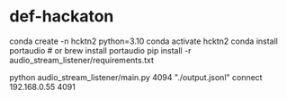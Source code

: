 # def-hackaton
conda create -n hcktn2 python=3.10
conda activate hcktn2
conda install portaudio # or brew install portaudio
pip install -r audio_stream_listener/requirements.txt

python audio_stream_listener/main.py 4094 "./output.jsonl"
connect 192.168.0.55 4091 
